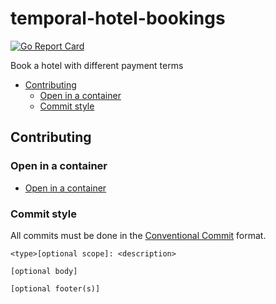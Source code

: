 # temporal-hotel-bookings

<!-- markdownlint-disable-next-line MD013 MD034 -->
[![Go Report Card](https://goreportcard.com/badge/github.com/mrsimonemms/temporal-hotel-bookings)](https://goreportcard.com/report/github.com/mrsimonemms/temporal-hotel-bookings)

Book a hotel with different payment terms

<!-- toc -->

* [Contributing](#contributing)
  * [Open in a container](#open-in-a-container)
  * [Commit style](#commit-style)

<!-- Regenerate with "pre-commit run -a markdown-toc" -->

<!-- tocstop -->

## Contributing

### Open in a container

* [Open in a container](https://code.visualstudio.com/docs/devcontainers/containers)

### Commit style

All commits must be done in the [Conventional Commit](https://www.conventionalcommits.org)
format.

```git
<type>[optional scope]: <description>

[optional body]

[optional footer(s)]
```
